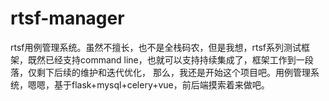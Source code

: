 # rtsf-manager
rtsf用例管理系统。虽然不擅长，也不是全栈码农，但是我想，rtsf系列测试框架，既然已经支持command line，也就可以支持持续集成了，框架工作到一段落，仅剩下后续的维护和迭代优化， 那么，我还是开始这个项目吧。用例管理系统，嗯嗯，基于flask+mysql+celery+vue，前后端摸索着来做吧。
